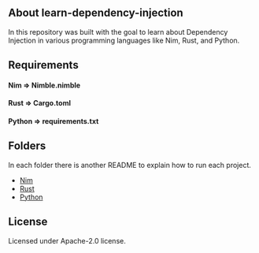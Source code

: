## About learn-dependency-injection

In this repository was built with the goal to learn about Dependency Injection in various programming languages like Nim, Rust, and Python.


## Requirements

#### Nim => Nimble.nimble

#### Rust => Cargo.toml

#### Python => requirements.txt


## Folders

In each folder there is another README to explain how to run  each project.

- [Nim](https://github.com/epilif3sotnas/learn-dependency-injection/tree/main/nim)
- [Rust](https://github.com/epilif3sotnas/learn-dependency-injection/tree/main/rust)
- [Python](https://github.com/epilif3sotnas/learn-dependency-injection/tree/main/python)


## License

Licensed under Apache-2.0 license.